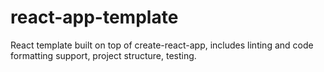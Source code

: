 # react-app-template
React template built on top of create-react-app, includes linting and code formatting support, project structure, testing.
